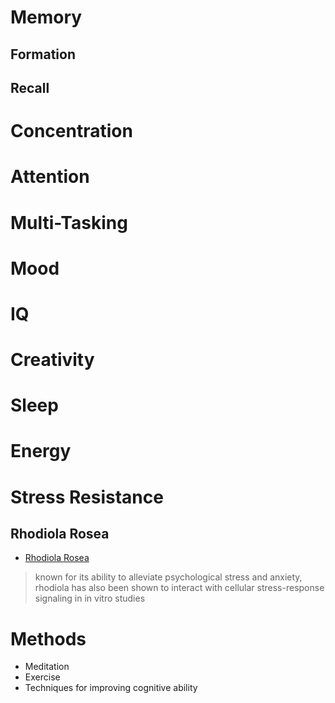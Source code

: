 # Memory
## Formation
## Recall

# Concentration

# Attention

# Multi-Tasking

# Mood

# IQ

# Creativity

# Sleep

# Energy

# Stress Resistance
## Rhodiola Rosea
- [Rhodiola Rosea](https://examine.com/supplements/rhodiola-rosea/?show_conditions=true)
> known for its ability to alleviate psychological stress and anxiety, rhodiola has also been shown to interact with cellular stress-response signaling in in vitro studies

# Methods
- Meditation
- Exercise
- Techniques for improving cognitive ability
